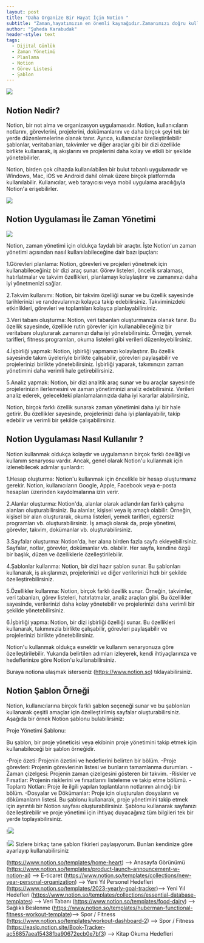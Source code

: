 ```yaml
---
layout: post
title: "Daha Organize Bir Hayat İçin Notion "
subtitle: "Zaman,hayatımızın en önemli kaynağıdır.Zamanımızı doğru kullanarak hayatımızı daha değerli bir hale getirebiliriz."
author: "Şuheda Karabudak"
header-style: text
tags:
  - Dijital Günlük
  - Zaman Yönetimi
  - Planlama
  - Notion
  - Görev Listesi
  - Şablon
---
```


![](https://i.pinimg.com/564x/4a/03/bd/4a03bdada0a8b03cde7203fd79837e86.jpg)


Notion Nedir?
--
Notion, bir not alma ve organizasyon uygulamasıdır. Notion, kullanıcıların notlarını, görevlerini, projelerini, dokümanlarını ve daha birçok şeyi tek bir yerde düzenlemelerine olanak tanır. Ayrıca, kullanıcılar özelleştirilebilir şablonlar, veritabanları, takvimler ve diğer araçlar gibi bir dizi özellikle birlikte kullanarak, iş akışlarını ve projelerini daha kolay ve etkili bir şekilde yönetebilirler.

Notion, birden çok cihazda kullanılabilen bir bulut tabanlı uygulamadır ve Windows, Mac, iOS ve Android dahil olmak üzere birçok platformda kullanılabilir. Kullanıcılar, web tarayıcısı veya mobil uygulama aracılığıyla Notion'a erişebilirler.

![](https://i.pinimg.com/564x/51/63/63/516363e63817e5171e730945b1e7f743.jpg)


Notion Uygulaması İle Zaman Yönetimi
-------------------------------------
![](https://i.pinimg.com/564x/04/91/a4/0491a4836e9bf75ff0f9b54ab7826bdb.jpg)

Notion, zaman yönetimi için oldukça faydalı bir araçtır. İşte Notion'un zaman yönetimi açısından nasıl kullanılabileceğine dair bazı ipuçları:

1.Görevleri planlama: Notion, görevleri ve projeleri yönetmek için kullanabileceğiniz bir dizi araç sunar. Görev listeleri, öncelik sıralaması, hatırlatmalar ve takvim özellikleri, planlamayı kolaylaştırır ve zamanınızı daha iyi yönetmenizi sağlar.

2.Takvim kullanımı: Notion, bir takvim özelliği sunar ve bu özellik sayesinde tarihlerinizi ve randevularınızı kolayca takip edebilirsiniz. Takviminizdeki etkinlikleri, görevleri ve toplantıları kolayca planlayabilirsiniz.

3.Veri tabanı oluşturma: Notion, veri tabanları oluşturmanıza olanak tanır. Bu özellik sayesinde, özellikle rutin görevler için kullanabileceğiniz bir veritabanı oluşturarak zamanınızı daha iyi yönetebilirsiniz. Örneğin, yemek tarifleri, fitness programları, okuma listeleri gibi verileri düzenleyebilirsiniz.

4.İşbirliği yapmak: Notion, işbirliği yapmanızı kolaylaştırır. Bu özellik sayesinde takım üyeleriyle birlikte çalışabilir, görevleri paylaşabilir ve projelerinizi birlikte yönetebilirsiniz. İşbirliği yaparak, takımınızın zaman yönetimini daha verimli hale getirebilirsiniz.

5.Analiz yapmak: Notion, bir dizi analitik araç sunar ve bu araçlar sayesinde projelerinizin ilerlemesini ve zaman yönetiminizi analiz edebilirsiniz. Verileri analiz ederek, gelecekteki planlamalarınızda daha iyi kararlar alabilirsiniz.

Notion, birçok farklı özellik sunarak zaman yönetimini daha iyi bir hale getirir. Bu özellikler sayesinde, projelerinizi daha iyi planlayabilir, takip edebilir ve verimli bir şekilde çalışabilirsiniz.


Notion Uygulaması Nasıl Kullanılır ?
-------------------------------------
Notion kullanmak oldukça kolaydır ve uygulamanın birçok farklı özelliği ve kullanım senaryosu vardır. Ancak, genel olarak Notion'u kullanmak için izlenebilecek adımlar şunlardır:

1.Hesap oluşturma: Notion'u kullanmak için öncelikle bir hesap oluşturmanız gerekir. Notion, kullanıcıların Google, Apple, Facebook veya e-posta hesapları üzerinden kaydolmalarına izin verir.

2.Alanlar oluşturma: Notion'da, alanlar olarak adlandırılan farklı çalışma alanları oluşturabilirsiniz. Bu alanlar, kişisel veya iş amaçlı olabilir. Örneğin, kişisel bir alan oluşturarak, okuma listeleri, yemek tarifleri, egzersiz programları vb. oluşturabilirsiniz. İş amaçlı olarak da, proje yönetimi, görevler, takvim, dokümanlar vb. oluşturabilirsiniz.

3.Sayfalar oluşturma: Notion'da, her alana birden fazla sayfa ekleyebilirsiniz. Sayfalar, notlar, görevler, dokümanlar vb. olabilir. Her sayfa, kendine özgü bir başlık, düzen ve özelliklerle özelleştirilebilir.

4.Şablonlar kullanma: Notion, bir dizi hazır şablon sunar. Bu şablonları kullanarak, iş akışlarınızı, projelerinizi ve diğer verilerinizi hızlı bir şekilde özelleştirebilirsiniz.

5.Özellikler kullanma: Notion, birçok farklı özellik sunar. Örneğin, takvimler, veri tabanları, görev listeleri, hatırlatmalar, analiz araçları gibi. Bu özellikler sayesinde, verilerinizi daha kolay yönetebilir ve projelerinizi daha verimli bir şekilde yönetebilirsiniz.

6.İşbirliği yapma: Notion, bir dizi işbirliği özelliği sunar. Bu özellikleri kullanarak, takımınızla birlikte çalışabilir, görevleri paylaşabilir ve projelerinizi birlikte yönetebilirsiniz.

Notion'u kullanmak oldukça esnektir ve kullanım senaryonuza göre özelleştirilebilir. Yukarıda belirtilen adımları izleyerek, kendi ihtiyaçlarınıza ve hedeflerinize göre Notion'u kullanabilirsiniz.

Buraya notiona ulaşmak isterseniz (https://www.notion.so) tıklayabilirsiniz.


Notion Şablon Örneği 
------------------------------------- 
Notion, kullanıcılarına birçok farklı şablon seçeneği sunar ve bu şablonları kullanarak çeşitli amaçlar için özelleştirilmiş sayfalar oluşturabilirsiniz. Aşağıda bir örnek Notion şablonu bulabilirsiniz:

Proje Yönetimi Şablonu:

Bu şablon, bir proje yöneticisi veya ekibinin proje yönetimini takip etmek için kullanabileceği bir şablon örneğidir.

-Proje özeti: Projenin özetini ve hedeflerini belirten bir bölüm.
-Proje görevleri: Projenin görevlerinin listesi ve bunların tamamlanma durumları.
-Zaman çizelgesi: Projenin zaman çizelgesini gösteren bir takvim.
-Riskler ve Fırsatlar: Projenin risklerini ve fırsatlarını listeleme ve takip etme bölümü.
-Toplantı Notları: Proje ile ilgili yapılan toplantıların notlarının alındığı bir bölüm.
-Dosyalar ve Dökümanlar: Proje için oluşturulan dosyaların ve dökümanların listesi.
Bu şablonu kullanarak, proje yönetimini takip etmek için ayrıntılı bir Notion sayfası oluşturabilirsiniz. Şablonu kullanarak sayfanızı özelleştirebilir ve proje yönetimi için ihtiyaç duyacağınız tüm bilgileri tek bir yerde toplayabilirsiniz.

!![](https://i.pinimg.com/564x/77/8a/b2/778ab25564dc62b34548aa55d9ee5804.jpg)

!![](https://i.pinimg.com/564x/e1/c3/6c/e1c36cab1414e71b75ff7faa3935f2b8.jpg)
Sizlere birkaç tane şablon fikirleri paylaşıyorum. Bunları kendinize göre ayarlayıp kullanabilirsiniz

(https://www.notion.so/templates/home-heart) --> Anasayfa Görünümü
(https://www.notion.so/templates/product-launch-announcement-w-notion-ai) --> E-ticaret
(https://www.notion.so/templates/collections/new-year-personal-organization) --> Yeni Yıl Personel Hedefleri
(https://www.notion.so/templates/2023-yearly-goal-tracker)--> Yeni Yıl Hedefleri
(https://www.notion.so/templates/collections/essential-database-templates) --> Veri Tabanı
(https://www.notion.so/templates/food-dairy) --> Sağlıklı Beslenme
(https://www.notion.so/templates/huberman-functional-fitness-workout-template)--> Spor / Fitness
(https://www.notion.so/templates/workout-dashboard-2) --> Spor / Fitness
(https://easlo.notion.site/Book-Tracker-ac56857aea15438fba90672ecb0e7bf3) --> Kitap Okuma Hedefleri


